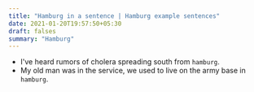 ```yaml
---
title: "Hamburg in a sentence | Hamburg example sentences"
date: 2021-01-20T19:57:50+05:30
draft: falses
summary: "Hamburg"
---
```

- I've heard rumors of cholera spreading south from `hamburg`.
- My old man was in the service, we used to live on the army base in `hamburg`.
                 
